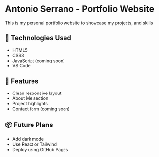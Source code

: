 # Antonio Serrano - Portfolio Website

This is my personal portfolio website to showcase my projects, and skills

## 🔧 Technologies Used
- HTML5
- CSS3
- JavaScript (coming soon)
- VS Code

## 🚀 Features
- Clean responsive layout
- About Me section
- Project highlights
- Contact form (coming soon)

## 📦 Future Plans
- Add dark mode
- Use React or Tailwind
- Deploy using GitHub Pages

